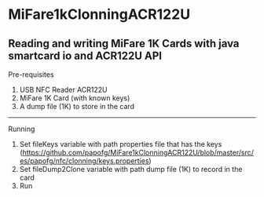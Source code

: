 # MiFare1kClonningACR122U
Reading and writing MiFare 1K Cards with java smartcard io and ACR122U API
---------
Pre-requisites
1) USB NFC Reader ACR122U
2) MiFare 1K Card (with known keys)
3) A dump file (1K) to store in the card


---------
Running

1) Set fileKeys variable with path properties file that has the keys (https://github.com/papofg/MiFare1kClonningACR122U/blob/master/src/es/papofg/nfc/clonning/keys.properties)
2) Set fileDump2Clone variable with path dump file (1K) to record in the card
3) Run

